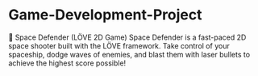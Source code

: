 # Game-Development-Project
🚀 Space Defender (LÖVE 2D Game) Space Defender is a fast-paced 2D space shooter built with the LÖVE framework. Take control of your spaceship, dodge waves of enemies, and blast them with laser bullets to achieve the highest score possible!
